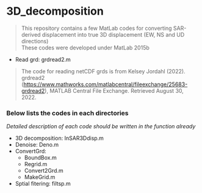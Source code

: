 # 3D_decomposition
> This repository contains a few MatLab codes for converting SAR-derived displacement into true 3D displacement (EW, NS and UD directions)  
> These codes were developed under MatLab 2015b  


- Read grd: grdread2.m  
> The code for reading netCDF grds is from Kelsey Jordahl (2022). grdread2 (https://www.mathworks.com/matlabcentral/fileexchange/25683-grdread2), MATLAB Central File Exchange. Retrieved August 30, 2022.  

### Below lists the codes in each directories
*Detailed description of each code should be written in the function already*
- 3D decomposition: InSAR3Ddisp.m  
- Denoise: Deno.m  
- ConvertGrd:  
   * BoundBox.m
   * Regrid.m
   * Convert2Grd.m  
   * MakeGrid.m
- Sptial fitering: filtsp.m  

